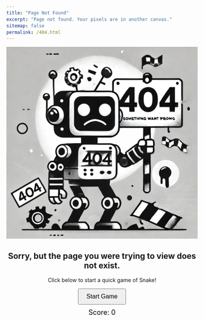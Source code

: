```yaml
---
title: "Page Not Found"
excerpt: "Page not found. Your pixels are in another canvas."
sitemap: false
permalink: /404.html
---
```

<div style="text-align: center;">
  <img src="/assets/img/404.webp" alt="404 page not found" />
</div>
<div style="text-align: center;">
  <h2>Sorry, but the page you were trying to view does not exist.</h2>
  <p>Click below to start a quick game of Snake!</p>
</div>
<div style="text-align: center;">
  <button id="startGame" style="padding: 10px 20px; font-size: 16px; cursor: pointer;">Start Game</button>
  <p id="score" style="font-size: 18px; color: #000; margin-top: 10px;">Score: 0</p>
  <canvas id="snakeCanvas" width="400" height="400" style="border: 2px solid #000; display: none; margin-top: 10px;"></canvas>
</div>

<script>
  const canvas = document.getElementById("snakeCanvas");
  const ctx = canvas.getContext("2d");
  const startButton = document.getElementById("startGame");
  const scoreDisplay = document.getElementById("score");

  const grid = 20;
  let snake = [{ x: 200, y: 200 }];
  let food = { x: Math.floor(Math.random() * 20) * grid, y: Math.floor(Math.random() * 20) * grid };
  let dx = grid;
  let dy = 0;
  let score = 0;
  let game;

  startButton.addEventListener("click", () => {
    score = 0;
    scoreDisplay.textContent = "Score: 0";
    canvas.style.display = "block";
    startButton.style.display = "none";
    game = setInterval(drawGame, 150);
    document.addEventListener("keydown", changeDirection);
  });

  function changeDirection(event) {
    if (event.key === "ArrowUp" && dy === 0) {
      dx = 0;
      dy = -grid;
    } else if (event.key === "ArrowDown" && dy === 0) {
      dx = 0;
      dy = grid;
    } else if (event.key === "ArrowLeft" && dx === 0) {
      dx = -grid;
      dy = 0;
    } else if (event.key === "ArrowRight" && dx === 0) {
      dx = grid;
      dy = 0;
    }
  }

  function drawGame() {
    ctx.fillStyle = "#fff";
    ctx.fillRect(0, 0, canvas.width, canvas.height);

    snake.forEach((segment, index) => {
      ctx.fillStyle = index === 0 ? "#000" : "#444";
      ctx.fillRect(segment.x, segment.y, grid, grid);
      ctx.strokeStyle = "#fff";
      ctx.strokeRect(segment.x, segment.y, grid, grid);
    });

    ctx.fillStyle = "#000";
    ctx.fillRect(food.x, food.y, grid, grid);

    let head = { x: snake[0].x + dx, y: snake[0].y + dy };

    if (head.x === food.x && head.y === food.y) {
      food = { x: Math.floor(Math.random() * 20) * grid, y: Math.floor(Math.random() * 20) * grid };
      score++;
      scoreDisplay.textContent = `Score: ${score}`;
    } else {
      snake.pop();
    }

    if (
      head.x < 0 || head.x >= canvas.width || head.y < 0 || head.y >= canvas.height ||
      snake.some(segment => segment.x === head.x && segment.y === head.y)
    ) {
      clearInterval(game);
      alert("Game Over! Your score: " + score);
      canvas.style.display = "none";
      startButton.style.display = "block";
      snake = [{ x: 200, y: 200 }];
      dx = grid;
      dy = 0;
    }

    snake.unshift(head);
  }
</script>
